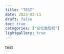 ```yaml
---
title: "TEST"
date: 2023-02-11
draft: false
toc: true
categories: ["记忆面包机"]
lightgallery: true
---
```


test
